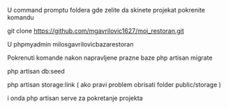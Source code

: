 U command promptu foldera gde zelite da skinete projekat pokrenite komandu 

git clone https://github.com/mgavrilovic1627/moj_restoran.git 

U phpmyadmin 
milosgavrilovicbazarestoran

Pokrenuti komande nakon napravljene prazne baze
php artisan migrate

php artisan db:seed

php artisan storage:link ( ako pravi problem obrisati folder public/storage ) 

i onda php artisan serve za pokretanje projekta
